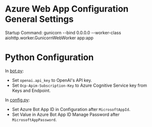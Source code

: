 # Azure Web App Configuration General Settings

Startup Command: gunicorn --bind 0.0.0.0 --worker-class aiohttp.worker.GunicornWebWorker  app:app

# Python Configuration

In [bot.py](dinspire/bot.py):

- Set `openai.api_key` to OpenAI's API key.
- Set `Ocp-Apim-Subscription-Key` to Azure Cognitive Service key from Keys and Endpoint.

In [config.py](dinspire/config.py):

- Set Azure Bot App ID in Configuration after `MicrosoftAppId`.
- Set Value in Azure Bot App ID Manage Password after `MicrosoftAppPassword`.
